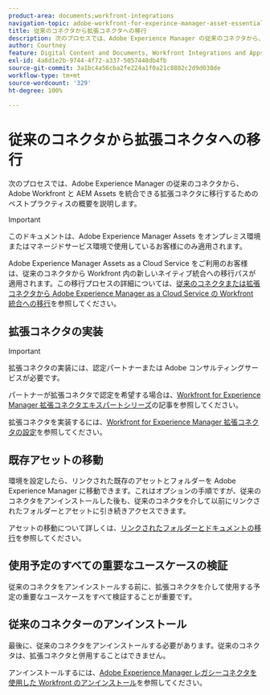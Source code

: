```yaml
---
product-area: documents;workfront-integrations
navigation-topic: adobe-workfront-for-experince-manager-asset-essentials
title: 従来のコネクタから拡張コネクタへの移行
description: 次のプロセスでは、Adobe Experience Manager の従来のコネクタから、Adobe Workfront と AEM Assets を統合できる拡張コネクタに移行するためのベストプラクティスの概要を説明します。
author: Courtney
feature: Digital Content and Documents, Workfront Integrations and Apps
exl-id: 4a8d1e2b-9744-4f72-a337-5057448db4fb
source-git-commit: 3a1bc4a56cba2fe224a1f0a21c8882c2d9d030de
workflow-type: tm+mt
source-wordcount: '329'
ht-degree: 100%

---
```


# 従来のコネクタから拡張コネクタへの移行

次のプロセスでは、Adobe Experience Manager の従来のコネクタから、Adobe Workfront と AEM Assets を統合できる拡張コネクタに移行するためのベストプラクティスの概要を説明します。

>[!IMPORTANT]
>
>このドキュメントは、Adobe Experience Manager Assets をオンプレミス環境またはマネージドサービス環境で使用しているお客様にのみ適用されます。


Adobe Experience Manager Assets as a Cloud Service をご利用のお客様は、従来のコネクタから Workfront 内の新しいネイティブ統合への移行パスが適用されます。この移行プロセスの詳細については、[従来のコネクタまたは拡張コネクタから Adobe Experience Manager as a Cloud Service の Workfront 統合への移行](/help/quicksilver/documents/workfront-and-experience-manager-integrations/legacy-enhanced-connector-migration/migrate-from-legacy-enhanced-connectors.md)を参照してください。

## 拡張コネクタの実装

>[!IMPORTANT]
>
>拡張コネクタの実装には、認定パートナーまたは Adobe コンサルティングサービスが必要です。
>
> パートナーが拡張コネクタで認定を希望する場合は、[Workfront for Experience Manager 拡張コネクタエキスパートシリーズ](https://experienceleague.adobe.com/docs/experience-manager-learn/assets/workfront/enhanced-connector/aem-experts-series/overview.html?lang=ja)の記事を参照してください。

拡張コネクタを実装するには、[Workfront for Experience Manager 拡張コネクタの設定](https://experienceleague.adobe.com/docs/experience-manager-65/assets/integrations/workfront-connector-configure.html?lang=ja)を参照してください。


## 既存アセットの移動

環境を設定したら、リンクされた既存のアセットとフォルダーを Adobe Experience Manager に移動できます。これはオプションの手順ですが、従来のコネクタをアンインストールした後も、従来のコネクタを介して以前にリンクされたフォルダーとアセットに引き続きアクセスできます。

アセットの移動について詳しくは、[リンクされたフォルダーとドキュメントの移行](/help/quicksilver/documents/workfront-and-experience-manager-integrations/legacy-enhanced-connector-migration/workfront-document-link-updates.md)を参照してください。

## 使用予定のすべての重要なユースケースの検証

従来のコネクタをアンインストールする前に、拡張コネクタを介して使用する予定の重要なユースケースをすべて検証することが重要です。

## 従来のコネクターのアンインストール

最後に、従来のコネクタをアンインストールする必要があります。従来のコネクタは、拡張コネクタと併用することはできません。

アンインストールするには、[Adobe Experience Manager レガシーコネクタを使用した Workfront のアンインストール](/help/quicksilver/documents/workfront-and-experience-manager-integrations/legacy-enhanced-connector-migration/uninstall-legacy-connector.md)を参照してください。
